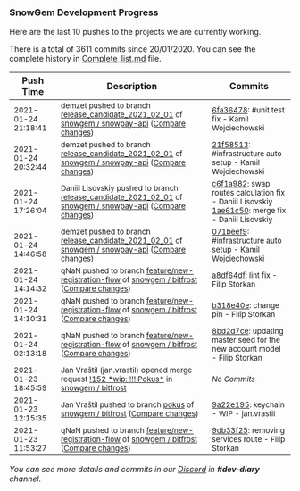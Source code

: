 
### SnowGem Development Progress

Here are the last 10 pushes to the projects we are currently working.

There is a total of 3611 commits since 20/01/2020. You can see the complete history in
 [Complete_list.md](Complete_list.md) file.

| Push Time | Description | Commits |
| --- | --- | --- |
| <sub>2021-01-24 21:18:41</sub> | <sub>demzet pushed to branch [release\_candidate\_2021\_02\_01](https://gitlab.com/snowgem/snowpay-api/commits/release_candidate_2021_02_01) of [snowgem / snowpay\-api](https://gitlab.com/snowgem/snowpay-api) ([Compare changes](https://gitlab.com/snowgem/snowpay-api/compare/21f58513e52284e7e2d19af5a7062854a8e68c5a...6fa36478be7435cfbeca30b021b7247ef766a0ec))</sub> | <sub>[6fa36478](https://gitlab.com/snowgem/snowpay-api/-/commit/6fa36478be7435cfbeca30b021b7247ef766a0ec): #unit test fix - Kamil Wojciechowski</sub> |
| <sub>2021-01-24 20:32:44</sub> | <sub>demzet pushed to branch [release\_candidate\_2021\_02\_01](https://gitlab.com/snowgem/snowpay-api/commits/release_candidate_2021_02_01) of [snowgem / snowpay\-api](https://gitlab.com/snowgem/snowpay-api) ([Compare changes](https://gitlab.com/snowgem/snowpay-api/compare/1ae61c50e6bc2360c2fb4bd548c58c39afd58b2d...21f58513e52284e7e2d19af5a7062854a8e68c5a))</sub> | <sub>[21f58513](https://gitlab.com/snowgem/snowpay-api/-/commit/21f58513e52284e7e2d19af5a7062854a8e68c5a): #infrastructure auto setup - Kamil Wojciechowski</sub> |
| <sub>2021-01-24 17:26:04</sub> | <sub>Daniil Lisovskiy pushed to branch [release\_candidate\_2021\_02\_01](https://gitlab.com/snowgem/snowpay-api/commits/release_candidate_2021_02_01) of [snowgem / snowpay\-api](https://gitlab.com/snowgem/snowpay-api) ([Compare changes](https://gitlab.com/snowgem/snowpay-api/compare/071beef9d7a52830a5d69557d03a604bb314b6f6...1ae61c50e6bc2360c2fb4bd548c58c39afd58b2d))</sub> | <sub>[c6f1a982](https://gitlab.com/snowgem/snowpay-api/-/commit/c6f1a9824a08001fdae27eef30b7798ce5d2c4d5): swap routes calculation fix - Daniil Lisovskiy<br>[1ae61c50](https://gitlab.com/snowgem/snowpay-api/-/commit/1ae61c50e6bc2360c2fb4bd548c58c39afd58b2d): merge fix - Daniil Lisovskiy</sub> |
| <sub>2021-01-24 14:46:58</sub> | <sub>demzet pushed to branch [release\_candidate\_2021\_02\_01](https://gitlab.com/snowgem/snowpay-api/commits/release_candidate_2021_02_01) of [snowgem / snowpay\-api](https://gitlab.com/snowgem/snowpay-api) ([Compare changes](https://gitlab.com/snowgem/snowpay-api/compare/0a4610caa8c4a7b91b866137b19f78efa608e41a...071beef9d7a52830a5d69557d03a604bb314b6f6))</sub> | <sub>[071beef9](https://gitlab.com/snowgem/snowpay-api/-/commit/071beef9d7a52830a5d69557d03a604bb314b6f6): #infrastructure auto setup - Kamil Wojciechowski</sub> |
| <sub>2021-01-24 14:14:32</sub> | <sub>qNaN pushed to branch [feature/new\-registration\-flow](https://gitlab.com/snowgem/bitfrost/commits/feature/new-registration-flow) of [snowgem / bitfrost](https://gitlab.com/snowgem/bitfrost) ([Compare changes](https://gitlab.com/snowgem/bitfrost/compare/b318e40edece0d7c809915278135215b0f44fda0...a8df64dffe7892daf1142767faa62e32a9bcdba2))</sub> | <sub>[a8df64df](https://gitlab.com/snowgem/bitfrost/-/commit/a8df64dffe7892daf1142767faa62e32a9bcdba2): lint fix - Filip Storkan</sub> |
| <sub>2021-01-24 14:10:31</sub> | <sub>qNaN pushed to branch [feature/new\-registration\-flow](https://gitlab.com/snowgem/bitfrost/commits/feature/new-registration-flow) of [snowgem / bitfrost](https://gitlab.com/snowgem/bitfrost) ([Compare changes](https://gitlab.com/snowgem/bitfrost/compare/8bd2d7ce163191b145ef6eee27602d8abec5f285...b318e40edece0d7c809915278135215b0f44fda0))</sub> | <sub>[b318e40e](https://gitlab.com/snowgem/bitfrost/-/commit/b318e40edece0d7c809915278135215b0f44fda0): change pin - Filip Storkan</sub> |
| <sub>2021-01-24 02:13:18</sub> | <sub>qNaN pushed to branch [feature/new\-registration\-flow](https://gitlab.com/snowgem/bitfrost/commits/feature/new-registration-flow) of [snowgem / bitfrost](https://gitlab.com/snowgem/bitfrost) ([Compare changes](https://gitlab.com/snowgem/bitfrost/compare/9db33f25ab18a8585819251a1313bbf5720ea366...8bd2d7ce163191b145ef6eee27602d8abec5f285))</sub> | <sub>[8bd2d7ce](https://gitlab.com/snowgem/bitfrost/-/commit/8bd2d7ce163191b145ef6eee27602d8abec5f285): updating master seed for the new account model - Filip Storkan</sub> |
| <sub>2021-01-23 18:45:59</sub> | <sub>Jan Vraštil (jan.vrastil) opened merge request [\!152 \*wip: \!\!\! Pokus\*](https://gitlab.com/snowgem/bitfrost/-/merge_requests/152) in [snowgem / bitfrost](https://gitlab.com/snowgem/bitfrost)</sub> | <sub>_No Commits_</sub> |
| <sub>2021-01-23 12:15:35</sub> | <sub>Jan Vraštil pushed to branch [pokus](https://gitlab.com/snowgem/bitfrost/commits/pokus) of [snowgem / bitfrost](https://gitlab.com/snowgem/bitfrost) ([Compare changes](https://gitlab.com/snowgem/bitfrost/compare/56d6924fac091c24494b1a9306f82aa6e1f66a19...9a22e195ca76cc9809c73a6d84cc34dbd3abcaa0))</sub> | <sub>[9a22e195](https://gitlab.com/snowgem/bitfrost/-/commit/9a22e195ca76cc9809c73a6d84cc34dbd3abcaa0): keychain - WIP - jan.vrastil</sub> |
| <sub>2021-01-23 11:53:27</sub> | <sub>qNaN pushed to branch [feature/new\-registration\-flow](https://gitlab.com/snowgem/bitfrost/commits/feature/new-registration-flow) of [snowgem / bitfrost](https://gitlab.com/snowgem/bitfrost) ([Compare changes](https://gitlab.com/snowgem/bitfrost/compare/4e96cc91fb74e532c84338778075a9ed4ae7af29...9db33f25ab18a8585819251a1313bbf5720ea366))</sub> | <sub>[9db33f25](https://gitlab.com/snowgem/bitfrost/-/commit/9db33f25ab18a8585819251a1313bbf5720ea366): removing services route - Filip Storkan</sub> |

_You can see more details and commits in our [Discord](https://discord.gg/zumGnbg) in **#dev-diary** channel._

